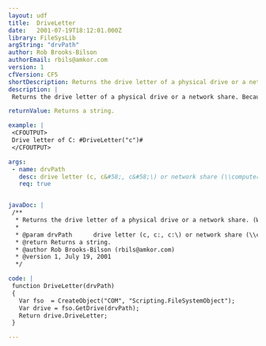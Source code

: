 ```yaml
---
layout: udf
title:  DriveLetter
date:   2001-07-19T18:12:01.000Z
library: FileSysLib
argString: "drvPath"
author: Rob Brooks-Bilson
authorEmail: rbils@amkor.com
version: 1
cfVersion: CF5
shortDescription: Returns the drive letter of a physical drive or a network share. (Windows only)
description: |
 Returns the drive letter of a physical drive or a network share. Because this function uses COM, it is only supported in the Windows version of ColdFusion.

returnValue: Returns a string.

example: |
 <CFOUTPUT>
 Drive letter of C: #DriveLetter("c")#
 </CFOUTPUT>

args:
 - name: drvPath
   desc: drive letter (c, c&#58;, c&#58;\) or network share (\\computer\share).
   req: true


javaDoc: |
 /**
  * Returns the drive letter of a physical drive or a network share. (Windows only)
  * 
  * @param drvPath      drive letter (c, c:, c:\) or network share (\\computer\share). 
  * @return Returns a string. 
  * @author Rob Brooks-Bilson (rbils@amkor.com) 
  * @version 1, July 19, 2001 
  */

code: |
 function DriveLetter(drvPath)
 {
   Var fso  = CreateObject("COM", "Scripting.FileSystemObject");
   Var drive = fso.GetDrive(drvPath);
   Return drive.DriveLetter;
 }

---
```


